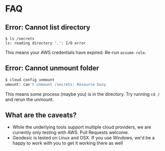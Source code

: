 # FAQ

## Error: Cannot list directory

```
$ ls /secrets
ls: reading directory '.': I/O error
```

This means your AWS credentials have expired. Re-run `assume-role`.

## Error: Cannot unmount folder
```bash
$ cloud config unmount
umount: can't unmount /secrets: Resource busy
```

This means some process (maybe you) is in the directory. Try running `cd /` and rerun the unmount.

## What are the caveats?

* While the underlying tools support multiple cloud providers, we are currently only testing with AWS. Pull Requests welcome.
* Geodesic is tested on Linux and OSX. If you use Windows, we'd be a happy to work with you to get it working there as well


